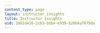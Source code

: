 ```yaml
---
content_type: page
layout: instructor_insights
title: Instructor Insights
uid: 19b1d416-2c63-bbbe-e939-b26b6a767bda
---
```

